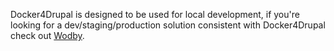 Docker4Drupal is designed to be used for local development, if you're looking for a dev/staging/production solution consistent with Docker4Drupal check out [Wodby](https://wodby.com). 
